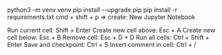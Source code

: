 python3 -m venv venv
pip install --upgrade pip
pip install -r requirements.txt
cmd + shift + p => create: New Jupyter Notebook

Run current cell: Shift + Enter
Create new cell above: Esc + A
Create new cell below: Esc + B
Remove cell: Esc + D + D
Run all cells: Ctrl + Shift + Enter
Save and checkpoint: Ctrl + S
Insert comment in cell: Ctrl + /

